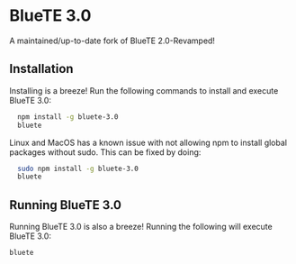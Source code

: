
# BlueTE 3.0

A maintained/up-to-date fork of BlueTE 2.0-Revamped!




## Installation

Installing is a breeze! Run the following commands to install and execute BlueTE 3.0:

```bash
  npm install -g bluete-3.0
  bluete
```

Linux and MacOS has a known issue with not allowing npm to install global packages without sudo. This can be fixed by doing:

```bash
  sudo npm install -g bluete-3.0
  bluete
```


## Running BlueTE 3.0

Running BlueTE 3.0 is also a breeze! Running the following will execute BlueTE 3.0:

```bash
bluete 
```

